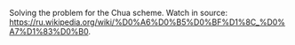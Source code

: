 
Solving the problem for the Chua scheme. Watch in source: https://ru.wikipedia.org/wiki/%D0%A6%D0%B5%D0%BF%D1%8C_%D0%A7%D1%83%D0%B0.
